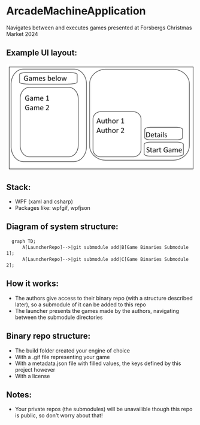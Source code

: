 # ArcadeMachineApplication
 Navigates between and executes games presented at Forsbergs Christmas Market 2024

 ## Example UI layout: 
![UI](ArcadeMachineUI.png)

## Stack:
* WPF (xaml and csharp)
* Packages like: wpfgif, wpfjson

## Diagram of system structure:
```mermaid
  graph TD;
      A[LauncherRepo]-->|git submodule add|B[Game Binaries Submodule 1];
      A[LauncherRepo]-->|git submodule add|C[Game Binaries Submodule 2];
```

## How it works:
* The authors give access to their binary repo (with a structure described later), so a submodule of it can be added to this repo
* The launcher presents the games made by the authors, navigating between the submodule directories

## Binary repo structure:
* The build folder created your engine of choice
* With a .gif file representing your game
* With a metadata.json file with filled values, the keys defined by this project however
* With a license

## Notes:
* Your private repos (the submodules) will be unavailible though this repo is public, so don't worry about that!


